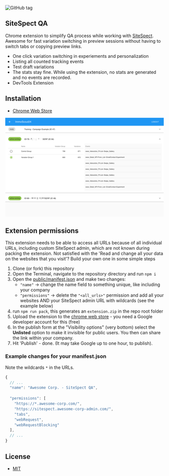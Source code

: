 ![GitHub tag](https://img.shields.io/github/tag/Scout24-CH/sitespect-qa.svg)


## SiteSpect QA
Chrome extension to simplify QA process while working with [SiteSpect](https://www.sitespect.com/). Awesome for fast variation switching in preview sessions without having to switch tabs or copying preview links.

- One click variation switching in experiements and personalization
- Listing all counted tracking events
- Test draft variations
- The stats stay fine. While using the extension, no stats are generated and no events are recorded. 
- DevTools Extension

## Installation
- [Chrome Web Store](https://chrome.google.com/webstore/detail/sitespect-qa/plenaoidopfljcbahkglkgcliijjfhnb)

![Screenshot](public/screenshot-3.png)

## Extension permissions 
This extension needs to be able to access all URLs because of all individual URLs, including custom SiteSpect admin, which are not known during packing the extension. Not satisfied with the 'Read and change all your data on the websites that you visit'? Build your own one in some simple steps

1. Clone (or fork) this repository
1. Open the Terminal, navigate to the repository directory and run `npm i`
1. Open the [public/manifest.json](public/manifest.json) and make two changes:
   - `"name"` -> change the name field to something unique, like including your company
   - `"permissions"` -> delete the `"<all_urls>"` permission and add all your websites AND your SiteSpect admin URL with wildcards (see the example below)
1. run `npm run pack`, this generates an `extension.zip` in the repo root folder
1. Upload the extension to the [chrome web store](https://chrome.google.com/webstore/developer/dashboard) - you need a Google developer account for this (free)
1. In the publish form at the "Visibility options" (very bottom) select the **Unlisted** option to make it invisible for public users. You then can share the link within your company.
1. Hit 'Publish' - done. (It may take Google up to one hour, to publish).


### Example changes for your manifest.json
Note the wildcards `*` in the URLs.
```js
{
  // ...
  "name": "Awesome Corp. - SiteSpect QA",

  "permissions": [
    "https://*.awesome-corp.com/",
    "https://sitespect.awesome-corp-admin.com/",
    "tabs",
    "webRequest",
    "webRequestBlocking"
  ],
  // ...
}
```

## License
- [MIT](LICENSE)
